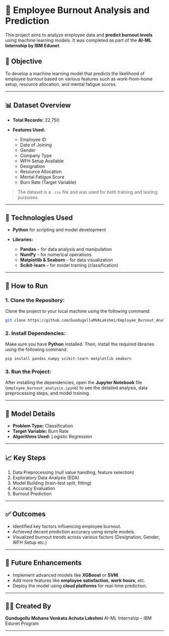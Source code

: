 # 🧠 Employee Burnout Analysis and Prediction

This project aims to analyze employee data and **predict burnout levels** using machine learning models. It was completed as part of the **AI-ML Internship by IBM Edunet**.

## 📌 Objective

To develop a machine learning model that predicts the likelihood of employee burnout based on various features such as work-from-home setup, resource allocation, and mental fatigue scores.

---

## 📊 Dataset Overview

* **Total Records:** 22,750
  
* **Features Used:**
  * Employee ID
  * Date of Joining
  * Gender
  * Company Type
  * WFH Setup Available
  * Designation
  * Resource Allocation
  * Mental Fatigue Score
  * Burn Rate (Target Variable)

> The dataset is a `.csv` file and was used for both training and testing purposes.

---

## 🔧 Technologies Used

* **Python** for scripting and model development
  
* **Libraries:**
  * **Pandas** – for data analysis and manipulation
  * **NumPy** – for numerical operations
  * **Matplotlib & Seaborn** – for data visualization
  * **Scikit-learn** – for model training (classification)

---

## 🚀 How to Run

### 1. Clone the Repository:

Clone the project to your local machine using the following command:

```bash
git clone https://github.com/GundugolluMVALakshmi/Employee_Burnout_Analysis.git
````

### 2. Install Dependencies:

Make sure you have **Python** installed. Then, install the required libraries using the following command:

```bash
pip install pandas numpy scikit-learn matplotlib seaborn
```

### 3. Run the Project:

After installing the dependencies, open the **Jupyter Notebook** file (`employee_burnout_analysis.ipynb`) to see the detailed analysis, data preprocessing steps, and model training.

---

## 🧠 Model Details

* **Problem Type:** Classification
* **Target Variable:** Burn Rate
* **Algorithms Used:** Logistic Regression 

---

## 📈 Key Steps

1. Data Preprocessing (null value handling, feature selection)
2. Exploratory Data Analysis (EDA)
3. Model Building (train-test split, fitting)
4. Accuracy Evaluation
5. Burnout Prediction

---

## ✅ Outcomes

* Identified key factors influencing employee burnout.
* Achieved decent prediction accuracy using simple models.
* Visualized burnout trends across various factors (Designation, Gender, WFH Setup etc.)

---

## 🚀 Future Enhancements

* Implement advanced models like **XGBoost** or **SVM**.
* Add more features like **employee satisfaction**, **work hours**, etc.
* Deploy the model using **cloud platforms** for real-time prediction.

---

## 🙋‍♀️ Created By

**Gundugollu Mohana Venkata Achuta Lakshmi**
AI-ML Internship – IBM Edunet Program

---
